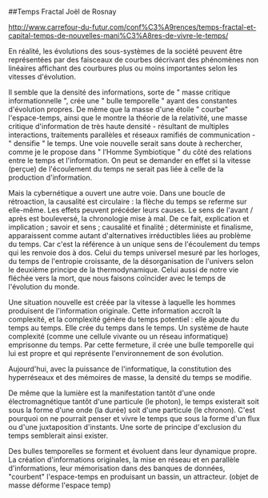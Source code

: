 ##Temps Fractal
Joël de Rosnay  

<http://www.carrefour-du-futur.com/conf%C3%A9rences/temps-fractal-et-capital-temps-de-nouvelles-mani%C3%A8res-de-vivre-le-temps/>

En réalité, les évolutions des sous-systèmes de la société peuvent être représentées par des faisceaux de courbes décrivant des phénomènes non linéaires affichant des courbures plus ou moins importantes selon les vitesses d'évolution. 

Il semble que la densité des informations, sorte de " masse critique informationnelle ", crée une " bulle temporelle " ayant des constantes d'évolution propres. De même que la masse d'une étoile  " courbe" l'espace-temps, ainsi que le montre la théorie de la relativité, une masse critique d'information de très haute densité - résultant de multiples interactions, traitements parallèles et réseaux ramifiés de communication - " densifie " le temps. 
Une voie nouvelle serait sans doute à rechercher, comme je le propose dans " l’Homme Symbiotique " du côté des relations entre le temps et l'information. On peut se demander en effet si la vitesse (perçue) de l'écoulement du temps ne serait pas liée à celle de la production d'information.

Mais la cybernétique a ouvert une autre voie. Dans une boucle de rétroaction, la causalité est circulaire : la flèche du temps se referme sur elle-même. Les effets peuvent précéder leurs causes. Le sens de l'avant / après est bouleversé, la chronologie mise à mal. De ce fait, explication et implication ; savoir et sens ; causalité et finalité ; déterministe et finalisme, apparaissent comme autant d'alternatives irréductibles liées au problème du temps. Car c'est la référence à un unique sens de l'écoulement du temps qui les renvoie dos à dos. Celui du temps universel mesuré par les horloges, du temps de l'entropie croissante, de la désorganisation de l'univers selon le deuxième principe de la thermodynamique. Celui aussi de notre vie fléchée vers la mort, que nous faisons coïncider avec le temps de l'évolution du monde.

Une situation nouvelle est créée par la vitesse à laquelle les hommes produisent de l'information originale. Cette information accroît la complexité, et la complexité génère du temps potentiel : elle ajoute du temps au temps. Elle crée du temps dans le temps. Un système de haute complexité (comme une cellule vivante ou un réseau informatique) emprisonne du temps. Par cette fermeture, il crée une bulle temporelle qui lui est propre et qui représente l'environnement de son évolution.

Aujourd'hui, avec la puissance de l'informatique, la constitution des hyperréseaux et des mémoires de masse, la densité du temps se modifie. 

De même que la lumière est la manifestation tantôt d'une onde électromagnétique tantôt d'une particule (le photon), le temps existerait soit sous la forme d'une onde (la durée) soit d'une particule (le chronon). C'est pourquoi on ne pourrait penser et vivre le temps que sous la forme d'un flux ou d'une juxtaposition d'instants. Une sorte de principe d'exclusion du temps semblerait ainsi exister.


Des bulles temporelles se forment et évoluent dans leur dynamique propre. La création d'informations originales, la mise en réseau et en parallèle d'informations, leur mémorisation dans des banques de données, "courbent" l'espace-temps en produisant un bassin, un attracteur. (objet de masse déforme l'espace temp) 


